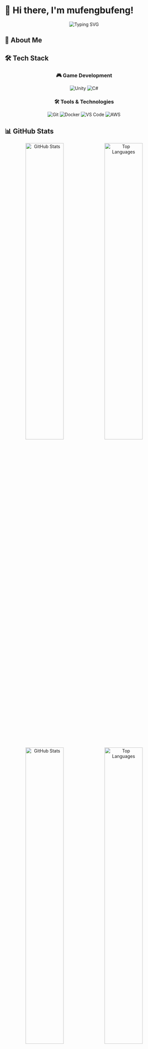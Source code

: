 # 👋 Hi there, I'm mufengbufeng!

<div align="center">
  <img src="https://readme-typing-svg.herokuapp.com?font=Fira+Code&weight=500&size=28&duration=3000&pause=1000&color=6366F1&center=true&vCenter=true&width=600&height=100&lines=Full+Stack+Developer;Game+Developer;Always+Learning+New+Things;Welcome+to+my+Profile!" alt="Typing SVG" />
</div>

## 🚀 About Me

## 🛠️ Tech Stack

<div align="center">


### 🎮 Game Development

![Unity](https://img.shields.io/badge/Unity-100000?style=for-the-badge&logo=unity&logoColor=white)
![C#](https://img.shields.io/badge/C%23-239120?style=for-the-badge&logo=c-sharp&logoColor=white)

### 🛠️ Tools & Technologies

![Git](https://img.shields.io/badge/Git-F05032?style=for-the-badge&logo=git&logoColor=white)
![Docker](https://img.shields.io/badge/Docker-2496ED?style=for-the-badge&logo=docker&logoColor=white)
![VS Code](https://img.shields.io/badge/VS%20Code-007ACC?style=for-the-badge&logo=visual-studio-code&logoColor=white)
![AWS](https://img.shields.io/badge/AWS-232F3E?style=for-the-badge&logo=amazon-aws&logoColor=white)

</div>

## 📊 GitHub Stats

<div align="center">
  <img width="49%" src="https://raw.githubusercontent.com/mufengbufeng/github-stats/master/generated/overview.svg#gh-dark-mode-only" alt="GitHub Stats" />
  <img width="49%" src="https://raw.githubusercontent.com/mufengbufeng/github-stats/master/generated/languages.svg#gh-dark-mode-only" alt="Top Languages" />
</div>

<div align="center">
  <img width="49%" src="https://raw.githubusercontent.com/mufengbufeng/github-stats/master/generated/overview.svg#gh-light-mode-only" alt="GitHub Stats" />
  <img width="49%" src="https://raw.githubusercontent.com/mufengbufeng/github-stats/master/generated/languages.svg#gh-light-mode-only" alt="Top Languages" />
</div>

## 🏆 GitHub Achievements

<div align="center">
  <img src="https://github-profile-trophy.vercel.app/?username=mufengbufeng&theme=darkhub&no-frame=true&margin-w=15&margin-h=15" alt="GitHub Trophies" />
</div>

## 🔥 Contribution Graph

<div align="center">
  <img src="https://github-readme-activity-graph.vercel.app/graph?username=mufengbufeng&bg_color=0d1117&color=6366f1&line=8b5cf6&point=f59e0b&area=true&hide_border=true" alt="Contribution Graph" />
</div>

## 🌟 Featured Projects

<div align="center">
  <a href="https://github.com/mufengbufeng/github-stats">
    <img src="https://github-readme-stats.vercel.app/api/pin/?username=mufengbufeng&repo=github-stats&theme=tokyonight&hide_border=true&bg_color=0d1117" alt="GitHub Stats Generator" />
  </a>
</div>

## 🎯 Current Focus

- 🎮 Developing innovative Unity games
- 🔧 Contributing to open-source projects
- 📚 Learning new technologies and frameworks

## 💡 Fun Facts

- 🎨 I love combining creativity with code
- 🌍 Always excited about new challenges
- 🚀 Passionate about clean, efficient code
- 🎯 Goal-oriented and detail-focused

## 📫 Let's Connect!

<div align="center">
  
[![GitHub](https://img.shields.io/badge/GitHub-100000?style=for-the-badge&logo=github&logoColor=white)](https://github.com/mufengbufeng)
[![Email](https://img.shields.io/badge/Email-D14836?style=for-the-badge&logo=gmail&logoColor=white)](mailto:hello@mufengbufeng.com)
[![Website](https://img.shields.io/badge/Website-000000?style=for-the-badge&logo=About.me&logoColor=white)](https://mufengbufeng.github.io)

</div>

---

<div align="center">
  <img src="https://komarev.com/ghpvc/?username=mufengbufeng&style=for-the-badge&color=6366f1" alt="Profile Views" />
  <img src="https://img.shields.io/github/followers/mufengbufeng?style=for-the-badge&color=6366f1" alt="Followers" />
</div>

<div align="center">
  <h3>✨ Thanks for visiting my profile! ✨</h3>
  <p>If you like what you see, don't forget to ⭐ star some repositories!</p>
</div>
